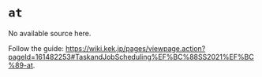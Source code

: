 # `at`

No available source here.

Follow the guide: <https://wiki.kek.jp/pages/viewpage.action?pageId=161482253#TaskandJobScheduling%EF%BC%88SS2021%EF%BC%89-at>.
